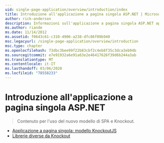 ```yaml
---
uid: single-page-application/overview/introduction/index
title: Introduzione all'applicazione a pagina singola ASP.NET | Microsoft Docs
author: rick-anderson
description: Informazioni sull'applicazione a pagina singola ASP.NET applicazione a pagina singola ASP.NET (SPA) consente di compilare applicazioni che includono significativi interazioni lato client...
ms.author: riande
ms.date: 11/14/2012
ms.assetid: f0643c61-c310-4906-a238-dfc86f09b940
msc.legacyurl: /single-page-application/overview/introduction
msc.type: chapter
ms.openlocfilehash: 73dbc3bee99f22b83cbf2c4eb8f35c3dca3eb94b
ms.sourcegitcommit: e7e91932a6e91a63e2e46417626f39d6b244a3ab
ms.translationtype: MT
ms.contentlocale: it-IT
ms.lasthandoff: 03/06/2020
ms.locfileid: "78558233"
---
```

# <a name="introduction-to-aspnet-single-page-application"></a>Introduzione all'applicazione a pagina singola ASP.NET

> Contenuto per l'uso del nuovo modello di SPA e Knockout.

- [Applicazione a pagina singola: modello KnockoutJS](knockoutjs-template.md)
- [Librerie diverse da Knockout](other-libraries.md)
